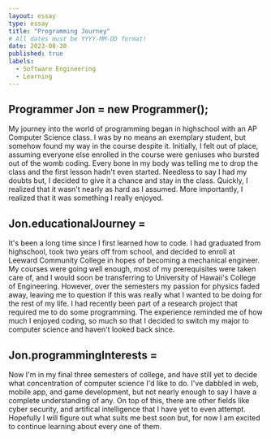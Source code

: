 ```yaml
---
layout: essay
type: essay
title: "Programming Journey"
# All dates must be YYYY-MM-DD format!
date: 2023-08-30
published: true
labels:
  - Software Engineering
  - Learning
---
```

## Programmer Jon = new Programmer();
My journey into the world of programming began in highschool with an AP Computer Science class. I was by no means an exemplary student, but somehow found my way in the course despite it. Initially, I felt out of place, assuming everyone else enrolled in the course were geniuses who bursted out of the womb coding. Every bone in my body was telling me to drop the class and the first lesson hadn't even started. Needless to say I had my doubts but, I decided to give it a chance and stay in the class. Quickly, I realized that it wasn't nearly as hard as I assumed. More importantly, I realized that it was something I really enjoyed. 

## Jon.educationalJourney = 
It's been a long time since I first learned how to code. I had graduated from highschool, took two years off from school, and decided to enroll at Leeward Community College in hopes of becoming a mechanical engineer. My courses were going well enough, most of my prerequisites were taken care of, and I would soon be transferring to University of Hawaii's College of Engineering. However, over the semesters my passion for physics faded away, leaving me to question if this was really what I wanted to be doing for the rest of my life. I had recently been part of a research project that required me to do some programming. The experience reminded me of how much I enjoyed coding, so much so that I decided to switch my major to computer science and haven't looked back since. 

## Jon.programmingInterests = 
Now I'm in my final three semesters of college, and have still yet to decide what concentration of computer science I'd like to do. I've dabbled in web, mobile app, and game development, but not nearly enough to say I have a complete understanding of any. On top of this, there are other fields like cyber security, and artifical intelligence that I have yet to even attempt. Hopefully I will figure out what suits me best soon but, for now I am excited to continue learning about every one of them.


